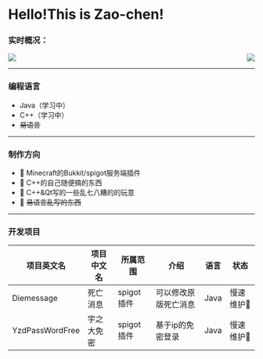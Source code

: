 # Hello!This is Zao-chen!

### 实时概况：


<img align="right" src="https://github-readme-stats.vercel.app/api?username=Zao-chen&show_icons=true&icon_color=CE1D2D&text_color=718096&bg_color=ffffff&hide_title=true" />
<img src="https://github-readme-stats.vercel.app/api/top-langs/?username=Zao-chen">

---
### 编程语言
- Java（学习中）
- C++（学习中）
- ~~易语言~~

---
### 制作方向
- :orange_book: Minecraft的Bukkit/spigot服务端插件
- :hammer: C++的自己随便搞的东西
- :ram: C++&Qt写的一些乱七八糟的的玩意
- :meat_on_bone: ~~易语言乱写的东西~~

---
### 开发项目
|项目英文名|项目中文名|所属范围|介绍|语言|状态|
|---|---|---|---|---|---|
|Diemessage|死亡消息|spigot插件|可以修改原版死亡消息|Java|慢速维护:arrow_up_small:
|YzdPassWordFree|宇之大免密|spigot插件|基于ip的免密登录|Java|慢速维护:arrow_up_small:
